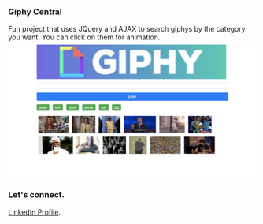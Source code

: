 ### Giphy Central 

Fun project that uses JQuery and AJAX to search giphys by the category you want. You can click on them for animation.
![](images/giphys.png)

### Let's connect. 
[LinkedIn Profile](https://www.linkedin.com/in/jamal-numan/).

